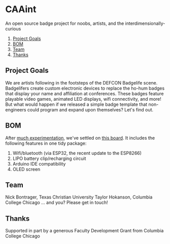 # CAAint
An open source badge project for noobs, artists, and the interdimensionally-curious

1. [Project Goals](#project-goals)
2. [BOM](#bom)
3. [Team](#team)
4. [Thanks](#thanks)

## Project Goals
We are artists following in the footsteps of the DEFCON Badgelife scene. Badgelifers create custom electronic devices to replace the ho-hum badges that display your name and affiliation at conferences. These badges feature playable video games, animated LED displays, wifi connectivity, and more! But what would happen if we released a simple badge template that non-engineers could program and expand upon themselves? Let's find out.

## BOM
After [much experimentation](/Archive), we've settled on [this board](https://www.aliexpress.com/item/TTGO-ESP8266-ESP32-0-96-0-96-inch-OLED-Display-WiFi-Bluetooth-18650-Lithium-Battery-Shield/32839517061.html?spm=a2g0s.9042311.0.0.qXU7bh). It includes the following features in one tidy package:

1. Wifi/bluetooth (via ESP32, the recent update to the ESP8266)
2. LIPO battery clip/recharging circuit
3. Arduino IDE compatibility
4. OLED screen

## Team
Nick Bontrager, Texas Christian University
Taylor Hokanson, Columbia College Chicago
... and you? Please get in touch!

## Thanks
Supported in part by a generous Faculty Development Grant from Columbia College Chicago
